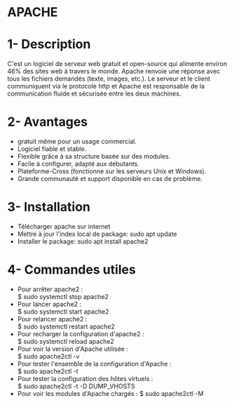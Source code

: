 # APACHE
# 1- Description
 C'est un logiciel de serveur web gratuit et open-source qui alimente environ 46% des sites web à travers le monde.
 Apache renvoie une réponse avec tous les fichiers demandés (texte, images, etc.). Le serveur et le client communiquent via le 
 protocole http et Apache est responsable de la communication fluide et sécurisée entre les deux machines.
 # 2- Avantages
  - gratuit même pour un usage commercial.
  - Logiciel fiable et stable.
  - Flexible grâce à sa structure basée sur des modules.
  - Facile à configurer, adapté aux débutants.
  - Plateforme-Cross (fonctionne sur les serveurs Unix et Windows).
  - Grande communauté et support disponible en cas de problème.
 # 3- Installation
 - Télécharger apache sur internet
 - Mettre à jour l'index local de package:
    sudo apt update
 - Installer le package: 
    sudo apt install apache2
 # 4- Commandes utiles
- Pour arrêter apache2 :  
$ sudo systemctl stop apache2
- Pour lancer apache2 :   
$ sudo systemctl start apache2
- Pour relancer apache2 :  
$ sudo systemctl restart apache2
- Pour recharger la configuration d'apache2 :  
$ sudo systemctl reload apache2
- Pour voir la version d'Apache utilisée :  
$ sudo apache2ctl -v
- Pour tester l'ensemble de la configuration d'Apache :   
$ sudo apache2ctl -t
- Pour tester la configuration des hôtes virtuels :  
$ sudo apache2ctl -t -D DUMP_VHOSTS
- Pour voir les modules d'Apache chargés :
$ sudo apache2ctl -M 
